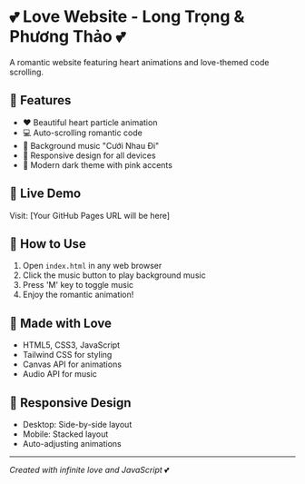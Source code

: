 # 💕 Love Website - Long Trọng & Phương Thảo 💕

A romantic website featuring heart animations and love-themed code scrolling.

## 🌟 Features
- ❤️ Beautiful heart particle animation
- 💻 Auto-scrolling romantic code
- 🎵 Background music "Cưới Nhau Đi"
- 📱 Responsive design for all devices
- 🎨 Modern dark theme with pink accents

## 🚀 Live Demo
Visit: [Your GitHub Pages URL will be here]

## 🎯 How to Use
1. Open `index.html` in any web browser
2. Click the music button to play background music
3. Press 'M' key to toggle music
4. Enjoy the romantic animation!

## 💝 Made with Love
- HTML5, CSS3, JavaScript
- Tailwind CSS for styling
- Canvas API for animations
- Audio API for music

## 📱 Responsive Design
- Desktop: Side-by-side layout
- Mobile: Stacked layout
- Auto-adjusting animations

---
*Created with infinite love and JavaScript* 💕 